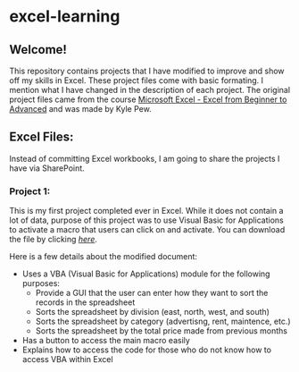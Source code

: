# excel-learning
## Welcome!

This repository contains projects that I have modified to improve and show off my skills in Excel. These project files come with basic formating. I mention what I have changed in the description of each project. The original project files came from the course [Microsoft Excel - Excel from Beginner to Advanced](https://www.udemy.com/microsoft-excel-2013-from-beginner-to-advanced-and-beyond/") and was made by Kyle Pew.

## Excel Files:
Instead of committing Excel workbooks, I am going to share the projects I have via SharePoint.

### Project 1:
This is my first project completed ever in Excel. While it does not contain a lot of data, purpose of this project was to use Visual Basic for Applications to activate a macro that users can click on and activate. You can download the file by clicking <i>[here](https://drive.google.com/file/d/128ECOWX6KQE6dX5HNtkwAePb2U3sGp5Y/view?usp=sharing)</i>.

Here is a few details about the modified document:
* Uses a VBA (Visual Basic for Applications) module for the following purposes:
  * Provide a GUI that the user can enter how they want to sort the records in the spreadsheet
  * Sorts the spreadsheet by division (east, north, west, and south)
  * Sorts the spreadsheet by category (advertisng, rent, maintence, etc.)
  * Sorts the spreadsheet by the total price made from previous months
* Has a button to access the main macro easily
* Explains how to access the code for those who do not know how to access VBA within Excel
